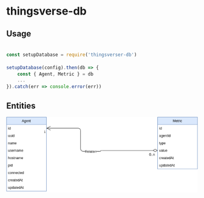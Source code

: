 # thingsverse-db

## Usage

```js

const setupDatabase = require('thingsverser-db')

setupDatabase(config).then(db => {
    const { Agent, Metric } = db
    ...
}).catch(err => console.error(err))
```

## Entities
![Entities](Entities.png)